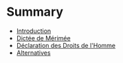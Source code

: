 # Summary

* [Introduction](README.adoc)
* [Dictée de Mérimée](dictee.adoc)
* [Déclaration des Droits de l'Homme](declaration.adoc)
* [Alternatives](alternatives.adoc)

